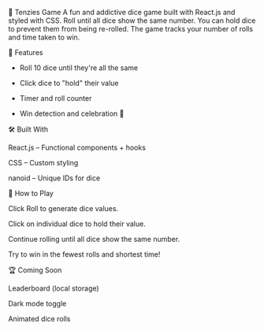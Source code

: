 🎲 Tenzies Game
A fun and addictive dice game built with React.js and styled with CSS. Roll until all dice show the same number. You can hold dice to prevent them from being re-rolled. The game tracks your number of rolls and time taken to win.

🚀 Features


- Roll 10 dice until they're all the same

- Click dice to "hold" their value

- Timer and roll counter

- Win detection and celebration 🎉

🛠️ Built With


React.js – Functional components + hooks

CSS – Custom styling

nanoid – Unique IDs for dice

🧠 How to Play


Click Roll to generate dice values.

Click on individual dice to hold their value.

Continue rolling until all dice show the same number.

Try to win in the fewest rolls and shortest time!

🏆 Coming Soon


Leaderboard (local storage)

Dark mode toggle

Animated dice rolls